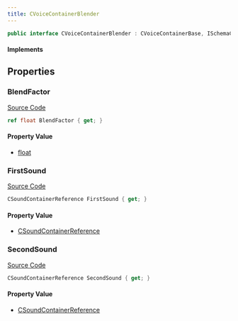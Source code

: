 ```yaml
---
title: CVoiceContainerBlender
---
```


```csharp
public interface CVoiceContainerBlender : CVoiceContainerBase, ISchemaClass<CVoiceContainerBase>, ISchemaClass<CVoiceContainerBlender>, ISchemaField, ISchemaClass, INativeHandle
```

#### Implements

## Properties

### BlendFactor

[Source Code](https://github.com/swiftly-solution/swiftlys2/blob/beta/managed/src/SwiftlyS2.Generated/Schemas/Interfaces/CVoiceContainerBlender.cs#L20)

```csharp
ref float BlendFactor { get; }
```

#### Property Value

- [float](https://learn.microsoft.com/dotnet/api/system.single)

### FirstSound

[Source Code](https://github.com/swiftly-solution/swiftlys2/blob/beta/managed/src/SwiftlyS2.Generated/Schemas/Interfaces/CVoiceContainerBlender.cs#L16)

```csharp
CSoundContainerReference FirstSound { get; }
```

#### Property Value

- [CSoundContainerReference](/docs/api/shared/schemadefinitions/csoundcontainerreference)

### SecondSound

[Source Code](https://github.com/swiftly-solution/swiftlys2/blob/beta/managed/src/SwiftlyS2.Generated/Schemas/Interfaces/CVoiceContainerBlender.cs#L18)

```csharp
CSoundContainerReference SecondSound { get; }
```

#### Property Value

- [CSoundContainerReference](/docs/api/shared/schemadefinitions/csoundcontainerreference)

